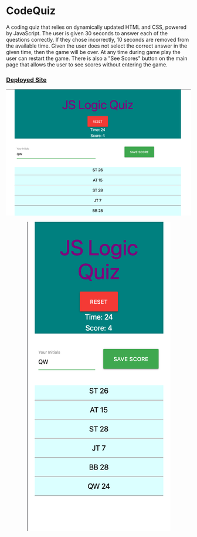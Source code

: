 # CodeQuiz
A coding quiz that relies on dynamically updated HTML and CSS, powered
by JavaScript. The user is given 30 seconds to answer each of the
questions correctly. If they chose incorrectly, 10 seconds are removed
from the available time. Given the user does not select the correct
answer in the given time, then the game will be over. At any time
during game play the user can restart the game. There is also a
"See Scores" button on the main page that allows the user to see
scores without entering the game. 

### [Deployed Site](https://st12345678910.github.io/CodeQuiz/)

<p align="center">
  <img src="Assets/demopic1.png" />
</p>
<p align="center">
  <img src="Assets/demopic2.png" />
</p>

